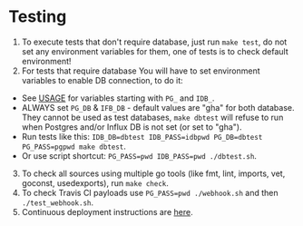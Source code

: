 # Testing
1. To execute tests that don't require database, just run `make test`, do not set any environment variables for them, one of tests is to check default environment!
2. For tests that require database You will have to set environment variables to enable DB connection, to do it:
- See [USAGE](https://github.com/cncf/gha2db/blob/master/USAGE.md) for variables starting with `PG_` and `IDB_`.
- ALWAYS set `PG_DB` & `IFB_DB` - default values are "gha" for both database. They cannot be used as test databases, `make dbtest` will refuse to run when Postgres and/or Influx DB is not set (or set to "gha").
- Run tests like this: `IDB_DB=dbtest IDB_PASS=idbpwd PG_DB=dbtest PG_PASS=pgpwd make dbtest`.
- Or use script shortcut: `PG_PASS=pwd IDB_PASS=pwd ./dbtest.sh`.
3. To check all sources using multiple go tools (like fmt, lint, imports, vet, goconst, usedexports), run `make check`.
4. To check Travis CI payloads use `PG_PASS=pwd ./webhook.sh` and then `./test_webhook.sh`.
5. Continuous deployment instructions are [here](https://github.com/cncf/gha2db/blob/master/CONTINUOUS_DEPLOYMENT.md).
